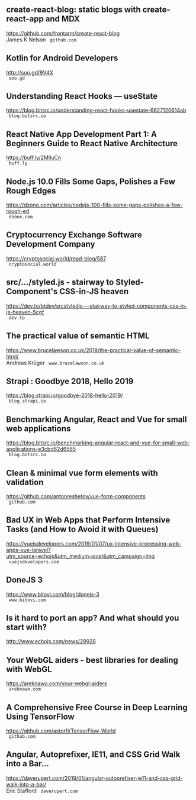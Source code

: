 ## create-react-blog: static blogs with create-react-app and MDX  
https://github.com/frontarm/create-react-blog  
James K Nelson ` github.com`
  

## Kotlin for Android Developers  
http://soo.gd/9V4X  
 ` soo.gd`
  

## Understanding React Hooks — useState  
https://blog.bitsrc.io/understanding-react-hooks-usestate-6627120614ab  
 ` blog.bitsrc.io`
  

## React Native App Development Part 1: A Beginners Guide to React Native Architecture  
https://buff.ly/2MlIuCn  
 ` buff.ly`
  

## Node.js 10.0 Fills Some Gaps, Polishes a Few Rough Edges  
https://dzone.com/articles/nodejs-100-fills-some-gaps-polishes-a-few-rough-ed  
 ` dzone.com`
  

## Cryptocurrency Exchange Software Development Company  
https://cryptosocial.world/read-blog/587  
 ` cryptosocial.world`
  

## src/.../styled.js - stairway to Styled-Component's CSS-in-JS heaven  
https://dev.to/btdev/srcstyledjs---stairway-to-styled-components-css-in-js-heaven-5cgf  
 ` dev.to`
  

## The practical value of semantic HTML  
https://www.brucelawson.co.uk/2018/the-practical-value-of-semantic-html/  
Andreas Krüger ` www.brucelawson.co.uk`
  

## Strapi : Goodbye 2018, Hello 2019  
https://blog.strapi.io/goodbye-2018-hello-2019/  
 ` blog.strapi.io`
  

## Benchmarking Angular, React and Vue for small web applications  
https://blog.bitsrc.io/benchmarking-angular-react-and-vue-for-small-web-applications-e3cbd62d6565  
 ` blog.bitsrc.io`
  

## Clean & minimal vue form elements with validation  
https://github.com/antonreshetov/vue-form-components  
 ` github.com`
  

## Bad UX in Web Apps that Perform Intensive Tasks (and How to Avoid it with Queues)  
https://vuejsdevelopers.com/2019/01/07/ux-intensive-processing-web-apps-vue-laravel?utm_source=echojs&utm_medium=post&utm_campaign=lmq  
 ` vuejsdevelopers.com`
  

## DoneJS 3  
https://www.bitovi.com/blog/donejs-3  
 ` www.bitovi.com`
  

## Is it hard to port an app? And what should you start with?  
http://www.echojs.com/news/29928  
 
  

## Your WebGL aiders - best libraries for dealing with WebGL  
https://areknawo.com/your-webgl-aiders  
 ` areknawo.com`
  

## A Comprehensive Free Course in Deep Learning Using TensorFlow  
https://github.com/astorfi/TensorFlow-World  
 ` github.com`
  

## Angular, Autoprefixer, IE11, and CSS Grid Walk into a Bar…  
https://daverupert.com/2019/01/angular-autoprefixer-ie11-and-css-grid-walk-into-a-bar/  
Eric Stafford ` daverupert.com`
  

